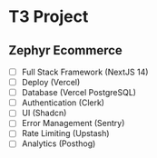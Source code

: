 # T3 Project

## Zephyr Ecommerce

- [ ] Full Stack Framework (NextJS 14)
- [ ] Deploy (Vercel)
- [ ] Database (Vercel PostgreSQL)
- [ ] Authentication (Clerk)
- [ ] UI (Shadcn)
- [ ] Error Management (Sentry)
- [ ] Rate Limiting (Upstash)
- [ ] Analytics (Posthog)
